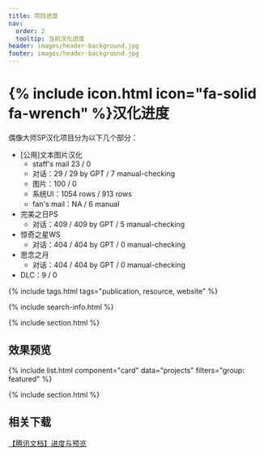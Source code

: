 ```yaml
---
title: 项目进度
nav:
  order: 2
  tooltip: 当前汉化进度
header: images/header-background.jpg
footer: images/header-background.jpg
---
```


# {% include icon.html icon="fa-solid fa-wrench" %}汉化进度

偶像大师SP汉化项目分为以下几个部分：

- [公用]文本图片汉化
  - staff's mail 23 / 0
  - 对话：29 / 29 by GPT / 7 manual-checking
  - 图片：100 / 0
  - 系统UI：1054 rows / 913 rows
  - fan's mail：NA / 6 manual
- 完美之日PS
  - 对话：409 / 409 by GPT / 5  manual-checking 
- 惊奇之星WS
  - 对话：404 / 404 by GPT / 0  manual-checking 
- 思念之月
  - 对话：404 / 404 by GPT / 0  manual-checking 
- DLC：9 / 0

{% include tags.html tags="publication, resource, website" %}

{% include search-info.html %}

{% include section.html %}

## 效果预览

{% include list.html component="card" data="projects" filters="group: featured" %}

{% include section.html %}

## 相关下载

[【腾讯文档】进度与预览](https://docs.qq.com/doc/DTXZDbktLY0t0YnNZ)